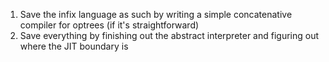 1. Save the infix language as such by writing a simple concatenative compiler
   for optrees (if it's straightforward)
2. Save everything by finishing out the abstract interpreter and figuring out
   where the JIT boundary is
